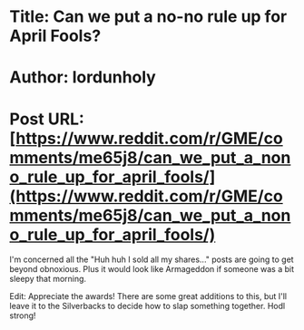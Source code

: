 # Title: Can we put a no-no rule up for April Fools?
# Author: lordunholy
# Post URL: [https://www.reddit.com/r/GME/comments/me65j8/can_we_put_a_nono_rule_up_for_april_fools/](https://www.reddit.com/r/GME/comments/me65j8/can_we_put_a_nono_rule_up_for_april_fools/)


I'm concerned all the "Huh huh I sold all my shares..." posts are going to get beyond obnoxious. Plus it would look like Armageddon if someone was a bit sleepy that morning.

Edit: Appreciate the awards! There are some great additions to this, but I'll leave it to the Silverbacks to decide how to slap something together. Hodl strong!